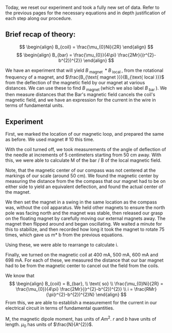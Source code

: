 Today, we reset our experiment and took a fully new set of data. Refer to the previous pages for the necessary equations and in depth justification of each step along our procedure.  


## Brief recap of theory:

$$
\begin{align}
B_{coil} = \frac{\mu_{0}Ni}{2R}
\end{align}
$$
$$
\begin{align}
B_{bar} = \frac{\mu_{0}}{4\pi} \frac{2Mr}{(r^{2}-b^{2})^{2}} 
\end{align}
$$

We have an experiment that will yield $B_{\text{ magnet }}*B_{\text{ local }}$, from the rotational frequency of a magnet, and $\frac{B_{\text{ magnet }}}{B_{\text{ local }}}$ from the deflection of the magnetic field by our magnet at various distances. We can use these to find $B_{\text{ magnet }}$ (which we also label $B_{\text{ bar }}$). We then measure distances that the Bar's magnetic field cancels the coil's magnetic field, and we have an expression for the current in the wire in terms of fundamental units.

## Experiment
First, we marked the location of our magnetic loop, and prepared the same as before. We used magnet # 10 this time. 

With the coil turned off, we took measurements of the angle of deflection of the needle at increments of 5 centimeters starting from 50 cm away. With this, we were able to calculate M of the bar / B of the local magnetic field. 

Note, that the magnetic center of our compass was not centered at the markings of our scale (around 50 cm). We found the magnetic center by measuring the distance from the the compass that our magnet had to be on either side to yield an equivalent deflection, and found the actual center of the magnet. 

We then set the magnet in a swing in the same location as the compass was, without the coil apparatus. We held other magnets to ensure the north pole was facing north and the magnet was stable, then released our grasp on the floating magnet by carefully moving our external magnets away. The magnet then flipped around and began oscillating. We waited a minute for this to stabilize, and then recorded how long it took the magnet to rotate 75 times, which gave us m* b from the previous equations. 

Using these, we were able to rearrange to calculate i. 

Finally, we turned on the magnetic coil at 400 mA, 500 mA, 600 mA and 698 mA. For each of these, we measured the distance that our bar magnet had to be from the magnetic center to cancel out the field from the coils.

We know that
$$
\begin{align}
B_{coil} = B_{bar}, \\
\text{ so} \\
\frac{\mu_{0}Ni}{2R} = \frac{\mu_{0}}{4\pi} \frac{2Mr}{(r^{2}-b^{2})^{2}}  \\
i = \frac{RMr}{\pi(r^{2}-b^{2})^{2}N}
\end{align}
$$
From this, we are able to establish a measurement for the current in our electrical circuit in terms of fundamental quantities.

M, the magnetic dipole moment, has units of $Am^{2}$. $r$ and $b$ have units of length. $\mu_{0}$ has units of $\frac{N}{A^{2}}$.
